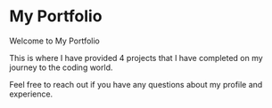 # My Portfolio

Welcome to My Portfolio

This is where I have provided 4 projects that I have completed on my journey to the coding world.

Feel free to reach out if you have any questions about my profile and experience.
